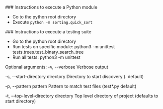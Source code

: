 ### Instructions to execute a Python module
* Go to the python root directory
* Execute  `python -m sorting.quick_sort`

### Instructions to execute a testing suite
* Go to the python root directory
* Run tests on specific module: python3 -m unittest tests.trees.test_binary_search_tree
* Run all tests: python3 -m unittest

Optional arguments:
-v, --verbose
Verbose output

-s, --start-directory directory
Directory to start discovery (. default)

-p, --pattern pattern
Pattern to match test files (test*.py default)

-t, --top-level-directory directory
Top level directory of project (defaults to start directory)
